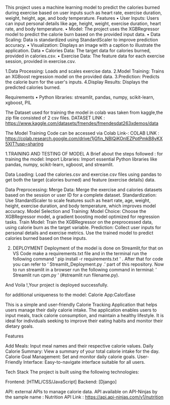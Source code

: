 This project uses a machine learning model to predict the calories burned during exercise based on user inputs such as heart rate, exercise duration, weight, height, age, and body temperature.
 Features 
• User Inputs: Users can input personal details like age, height, weight, exercise duration, heart rate, and body temperature.
• Model: The project uses the XGBRegressor model to predict the calorie burn based on the provided input data. 
• Data Scaling: Data is standardized using StandardScaler to improve prediction accuracy.
• Visualization: Displays an image with a caption to illustrate the application. 
Data • Calories Data: The target data for calories burned, provided in calories.csv.
     • Exercise Data: The feature data for each exercise session, provided in exercise.csv.

1.Data Processing: Loads and scales exercise data. 
2.Model Training: Trains an XGBoost regression model on the provided data. 
3.Prediction: Predicts the calorie burn for the user's inputs. 
4.Display Results: Displays the predicted calories burned. 

Requirements
 • Python libraries: streamlit, pandas, numpy, scikit-learn, xgboost, PIL

The Dataset used for training the model in colab was taken from kaggle,the zip file consisted of 2 csv files. 
DATASET LINK : https://www.kaggle.com/datasets/fmendes/fmendesdat263xdemos/data

The Model Training Code can be accessed via Colab Link-: 
COLAB LINK : https://colab.research.google.com/drive/1jGfin_NBlQiKOnlEZPptPmkB8yKX5XlT?usp=sharing

1.TRAINING AND TESTING OF MODEL
A Brief about the steps followed : for training the model:
Import Libraries: 
Import essential Python libraries like pandas, numpy, scikit-learn, xgboost, and streamlit.

Data Loading: 
Load the calories.csv and exercise.csv files using pandas to get both the target (calories burned) and feature (exercise details) data.

Data Preprocessing: 
Merge Data: Merge the exercise and calories datasets based on the session or user ID for a complete dataset. Standardization: Use StandardScaler to scale features such as heart rate, age, weight, height, exercise duration, and body temperature, which improves model accuracy.
Model Selection and Training: Model Choice: Choose the XGBRegressor model, a gradient boosting model optimized for regression tasks. Train Model: Train the XGBRegressor on the preprocessed data, using calorie burn as the target variable.
Prediction: Collect user inputs for personal details and exercise metrics. Use the trained model to predict calories burned based on these inputs.

2. DEPLOYMENT 
Deployment of the model is done on Streamlit,for that on VS Code make a requirements.txt file and in the terminal run the following command 
' pip install -r requirements.txt ' .
After that for code you can refer to  ‘ Streamlit_Deployment.py .’  part of this repository.
Now to run streamlit in a browser run the following command in terminal:
‘ Streamlit run cpm.py ‘ (#streamlit run filename.py).

And Voila !,Your project is deployed successfully.



for additional uniqueness to the model:
Calorie App:CalorEase

This is a simple and user-friendly Calorie Tracking Application that helps users manage their daily calorie intake. The application enables users to input meals, track calorie consumption, and maintain a healthy lifestyle. It is ideal for individuals seeking to improve their eating habits and monitor their dietary goals.

Features

Add Meals: Input meal names and their respective calorie values.
Daily Calorie Summary: View a summary of your total calorie intake for the day.
Calorie Goal Management: Set and monitor daily calorie goals.
User-Friendly Interface: Easy-to-navigate interface suitable for all users.

Tech Stack
The project is built using the following technologies:

Frontend: [HTML/CSS/JavaScript]
Backend: [Django]

API: external APIs to manage calorie data.
API available on API-Ninjas by the sample name : Nutrition 
API Link : https://api.api-ninjas.com/v1/nutrition




